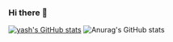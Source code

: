 ### Hi there 👋

[![yash's GitHub stats](https://github-readme-stats.vercel.app/api?username=yashsingha99)](https://github.com/yashsingha99/github-readme-stats)
![Anurag's GitHub stats](https://github-readme-stats.vercel.app/api?username=yashsingha99&show_icons=true)

